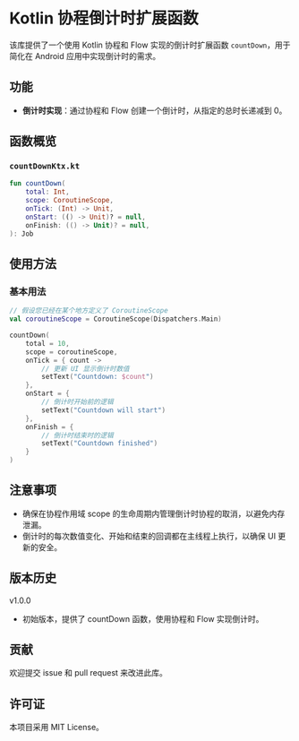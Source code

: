 # Kotlin 协程倒计时扩展函数

该库提供了一个使用 Kotlin 协程和 Flow 实现的倒计时扩展函数 `countDown`，用于简化在 Android
应用中实现倒计时的需求。

## 功能

- **倒计时实现**：通过协程和 Flow 创建一个倒计时，从指定的总时长递减到 0。

## 函数概览

### `countDownKtx.kt`

```kotlin
fun countDown(
    total: Int,
    scope: CoroutineScope,
    onTick: (Int) -> Unit,
    onStart: (() -> Unit)? = null,
    onFinish: (() -> Unit)? = null,
): Job
```

## 使用方法

### 基本用法

```kotlin
// 假设您已经在某个地方定义了 CoroutineScope
val coroutineScope = CoroutineScope(Dispatchers.Main)

countDown(
    total = 10,
    scope = coroutineScope,
    onTick = { count ->
        // 更新 UI 显示倒计时数值
        setText("Countdown: $count")
    },
    onStart = {
        // 倒计时开始前的逻辑
        setText("Countdown will start")
    },
    onFinish = {
        // 倒计时结束时的逻辑
        setText("Countdown finished")
    }
)
```

## 注意事项

- 确保在协程作用域 scope 的生命周期内管理倒计时协程的取消，以避免内存泄漏。
- 倒计时的每次数值变化、开始和结束的回调都在主线程上执行，以确保 UI 更新的安全。

## 版本历史

v1.0.0

- 初始版本，提供了 countDown 函数，使用协程和 Flow 实现倒计时。

## 贡献

欢迎提交 issue 和 pull request 来改进此库。

## 许可证

本项目采用 MIT License。